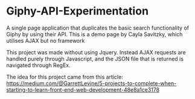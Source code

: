 # Giphy-API-Experimentation

A single page application that duplicates the basic search functionality of Giphy by using their API. This is a demo page by Cayla Savitzky, which utilises AJAX but no framework

This project was made without using Jquery. Instead AJAX requests are handled purely through Javascript, and the JSON file that is returned is navigated through RegEx.

The idea for this project came from this article: https://medium.com/@GarrettLevine/5-projects-to-complete-when-starting-to-learn-front-end-web-development-48e8a1ce3178
